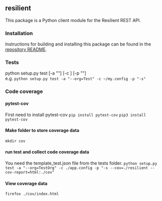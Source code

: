 ## resilient

This package is a Python client module for the Resilient REST API.

### Installation  
Instructions for building and installing this package can be found in the 
[repository README](https://github.com/ibmresilient/resilient-python-api/blob/master/README.md).


### Tests  
python setup.py test [-a "<optional co3argparse args>"] [-c <config file>] [-p "<optional pytest args>"]  
e.g. `python setup.py test -a "--org=Test" -c ~/my.config -p "-s"`

### Code coverage
#### pytest-cov
First need to install pytest-cov
`pip install pytest-cov`
`pip3 install pytest-cov`
#### Make folder to store coverage data
`mkdir cov`
#### run test and collect code coverage data
You need the template_test.json file from the tests folder.
`python setup.py test -a "--org=TestOrg" -c ./app.config -p "-s --cov=./resilient --cov-report=html:./cov"`
#### View coverage data
`firefox ./cov/index.html`
   
